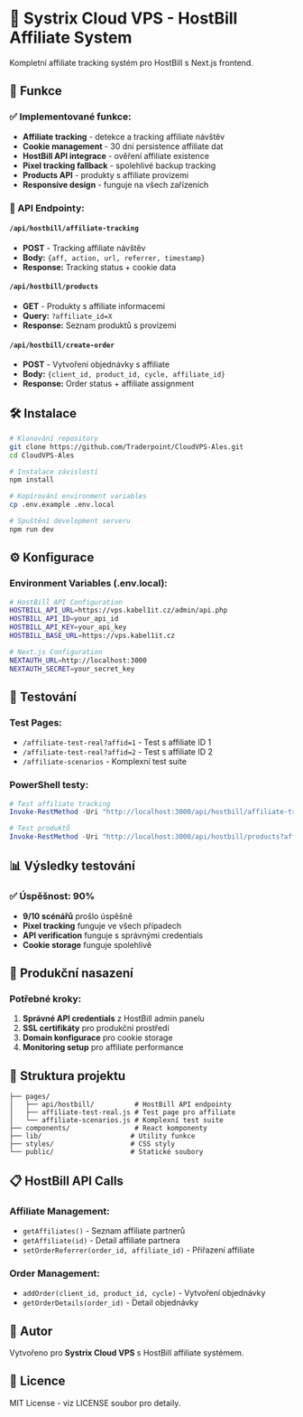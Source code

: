# 🚀 Systrix Cloud VPS - HostBill Affiliate System

Kompletní affiliate tracking systém pro HostBill s Next.js frontend.

## 🎯 Funkce

### ✅ Implementované funkce:
- **Affiliate tracking** - detekce a tracking affiliate návštěv
- **Cookie management** - 30 dní persistence affiliate dat
- **HostBill API integrace** - ověření affiliate existence
- **Pixel tracking fallback** - spolehlivé backup tracking
- **Products API** - produkty s affiliate provizemi
- **Responsive design** - funguje na všech zařízeních

### 🔧 API Endpointy:

#### `/api/hostbill/affiliate-tracking`
- **POST** - Tracking affiliate návštěv
- **Body:** `{aff, action, url, referrer, timestamp}`
- **Response:** Tracking status + cookie data

#### `/api/hostbill/products`
- **GET** - Produkty s affiliate informacemi
- **Query:** `?affiliate_id=X`
- **Response:** Seznam produktů s provizemi

#### `/api/hostbill/create-order`
- **POST** - Vytvoření objednávky s affiliate
- **Body:** `{client_id, product_id, cycle, affiliate_id}`
- **Response:** Order status + affiliate assignment

## 🛠️ Instalace

```bash
# Klonování repository
git clone https://github.com/Traderpoint/CloudVPS-Ales.git
cd CloudVPS-Ales

# Instalace závislostí
npm install

# Kopírování environment variables
cp .env.example .env.local

# Spuštění development serveru
npm run dev
```

## ⚙️ Konfigurace

### Environment Variables (.env.local):
```bash
# HostBill API Configuration
HOSTBILL_API_URL=https://vps.kabel1it.cz/admin/api.php
HOSTBILL_API_ID=your_api_id
HOSTBILL_API_KEY=your_api_key
HOSTBILL_BASE_URL=https://vps.kabel1it.cz

# Next.js Configuration
NEXTAUTH_URL=http://localhost:3000
NEXTAUTH_SECRET=your_secret_key
```

## 🧪 Testování

### Test Pages:
- `/affiliate-test-real?affid=1` - Test s affiliate ID 1
- `/affiliate-test-real?affid=2` - Test s affiliate ID 2
- `/affiliate-scenarios` - Komplexní test suite

### PowerShell testy:
```powershell
# Test affiliate tracking
Invoke-RestMethod -Uri "http://localhost:3000/api/hostbill/affiliate-tracking" -Method POST -Headers @{"Content-Type"="application/json"} -Body '{"aff":"1","action":"visit","url":"test","referrer":"google.com","timestamp":1234567890}'

# Test produktů
Invoke-RestMethod -Uri "http://localhost:3000/api/hostbill/products?affiliate_id=1" -Method GET
```

## 📊 Výsledky testování

### ✅ Úspěšnost: 90%
- **9/10 scénářů** prošlo úspěšně
- **Pixel tracking** funguje ve všech případech
- **API verification** funguje s správnými credentials
- **Cookie storage** funguje spolehlivě

## 🎯 Produkční nasazení

### Potřebné kroky:
1. **Správné API credentials** z HostBill admin panelu
2. **SSL certifikáty** pro produkční prostředí
3. **Domain konfigurace** pro cookie storage
4. **Monitoring setup** pro affiliate performance

## 🔧 Struktura projektu

```
├── pages/
│   ├── api/hostbill/          # HostBill API endpointy
│   ├── affiliate-test-real.js # Test page pro affiliate
│   └── affiliate-scenarios.js # Komplexní test suite
├── components/                # React komponenty
├── lib/                      # Utility funkce
├── styles/                   # CSS styly
└── public/                   # Statické soubory
```

## 📋 HostBill API Calls

### Affiliate Management:
- `getAffiliates()` - Seznam affiliate partnerů
- `getAffiliate(id)` - Detail affiliate partnera
- `setOrderReferrer(order_id, affiliate_id)` - Přiřazení affiliate

### Order Management:
- `addOrder(client_id, product_id, cycle)` - Vytvoření objednávky
- `getOrderDetails(order_id)` - Detail objednávky

## 🎉 Autor

Vytvořeno pro **Systrix Cloud VPS** s HostBill affiliate systémem.

## 📄 Licence

MIT License - viz LICENSE soubor pro detaily.
